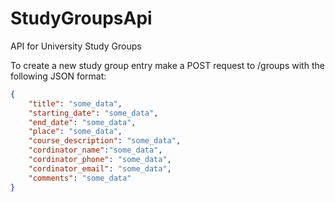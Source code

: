 # StudyGroupsApi
API for University Study Groups

To create a new study group entry make a POST request to /groups with the following JSON format:

```json
{
    "title": "some_data", 
    "starting_date": "some_data", 
    "end_date": "some_data", 
    "place": "some_data", 
    "course_description": "some_data", 
    "cordinator_name":"some_data", 
    "cordinator_phone": "some_data", 
    "cordinator_email": "some_data", 
    "comments": "some_data"
}
```